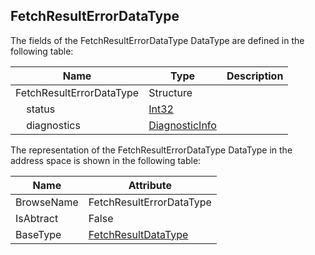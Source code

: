 <!-- datatype -->
## FetchResultErrorDataType
<!-- end of description -->
The fields of the FetchResultErrorDataType DataType are defined in the following table:  

|Name|Type|Description|
|---|---|---|
|FetchResultErrorDataType|Structure||
|&nbsp;&nbsp;&nbsp;&nbsp;status|[Int32](../../../Core/Part3/DataTypes/Int32/readme.md)||
|&nbsp;&nbsp;&nbsp;&nbsp;diagnostics|[DiagnosticInfo](../../../Core/Part4/DataTypes/DiagnosticInfo/readme.md)||

The representation of the FetchResultErrorDataType DataType in the address space is shown in the following table:  

|Name|Attribute|
|---|---|
|BrowseName|FetchResultErrorDataType|
|IsAbtract|False|
|BaseType|[FetchResultDataType](../../DataTypes/FetchResultDataType/readme.md)|

